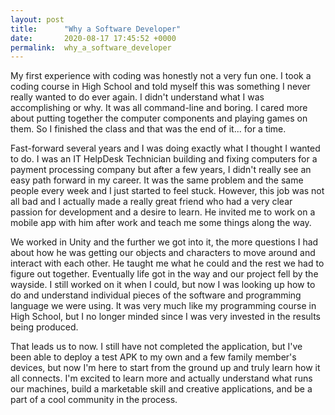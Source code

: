 ```yaml
---
layout: post
title:      "Why a Software Developer"
date:       2020-08-17 17:45:52 +0000
permalink:  why_a_software_developer
---
```



My first experience with coding was honestly not a very fun one.  I took a coding course in High School and told myself this was something I never really wanted to do ever again.  I didn't understand what I was accomplishing or why.  It was all command-line and boring.  I cared more about putting together the computer components and playing games on them.  So I finished the class and that was the end of it... for a time.

Fast-forward several years and I was doing exactly what I thought I wanted to do.  I was an IT HelpDesk Technician building and fixing computers for a payment processing company but after a few years, I didn't really see an easy path forward in my career.  It was the same problem and the same people every week and I just started to feel stuck.  However, this job was not all bad and I actually made a really great friend who had a very clear passion for development and a desire to learn.  He invited me to work on a mobile app with him after work and teach me some things along the way.

We worked in Unity and the further we got into it, the more questions I had about how he was getting our objects and characters to move around and interact with each other.  He taught me what he could and the rest we had to figure out together.  Eventually life got in the way and our project fell by the wayside.  I still worked on it when I could, but now I was looking up how to do and understand individual pieces of the software and programming language we were using.  It was very much like my programming course in High School, but I no longer minded since I was very invested in the results being produced.

That leads us to now.  I still have not completed the application, but I've been able to deploy a test APK to my own and a few family member's devices, but now I'm here to start from the ground up and truly learn how it all connects.  I'm excited to learn more and actually understand what runs our machines, build a marketable skill and creative applications, and be a part of a cool community in the process.
